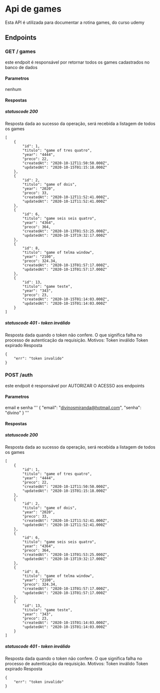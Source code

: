 #  Api de games
Esta API é utilizada para documentar a rotina games, do curso udemy
## Endpoints
### GET / games
este endpoit é responsável por retornar todos os games cadastrados no banco de dados
#### Parametros
nenhum
#### Respostas
##### statuscode 200
Resposta dada ao sucesso da operação, será recebida a listagem de todos os games
```
[
    {
        "id": 1,
        "titulo": "game of tres quatro",
        "year": "4444",
        "preco": 22,
        "createdAt": "2020-10-12T11:50:50.000Z",
        "updatedAt": "2020-10-15T01:15:18.000Z"
    },
    {
        "id": 2,
        "titulo": "game of dois",
        "year": "2020",
        "preco": 33,
        "createdAt": "2020-10-12T11:52:41.000Z",
        "updatedAt": "2020-10-12T11:52:41.000Z"
    },
    {
        "id": 6,
        "titulo": "game seis seis quatro",
        "year": "4364",
        "preco": 364,
        "createdAt": "2020-10-13T01:53:25.000Z",
        "updatedAt": "2020-10-13T19:32:17.000Z"
    },
    {
        "id": 8,
        "titulo": "game of telma window",
        "year": "2100",
        "preco": 324.34,
        "createdAt": "2020-10-13T01:57:17.000Z",
        "updatedAt": "2020-10-13T01:57:17.000Z"
    },
    {
        "id": 13,
        "titulo": "game teste",
        "year": "343",
        "preco": 23,
        "createdAt": "2020-10-15T01:14:03.000Z",
        "updatedAt": "2020-10-15T01:14:03.000Z"
    }
]

```


##### statuscode 401 - token inválido
Resposta dada quando o token não confere. O que significa falha no processo de autenticação da requisição.
Motivos:
Token inválido
Token expirado
Resposta 
```
{
    "err": "token invalido"
}

```
### POST /auth
este endpoit é responsável por AUTORIZAR O ACESSO aos endpoints
#### Parametros
email e senha
'''
{
   "email": "divinosmiranda@hotmail.com", 
   "senha": "divino"
}
'''
#### Respostas
##### statuscode 200
Resposta dada ao sucesso da operação, será recebida a listagem de todos os games
```
[
    {
        "id": 1,
        "titulo": "game of tres quatro",
        "year": "4444",
        "preco": 22,
        "createdAt": "2020-10-12T11:50:50.000Z",
        "updatedAt": "2020-10-15T01:15:18.000Z"
    },
    {
        "id": 2,
        "titulo": "game of dois",
        "year": "2020",
        "preco": 33,
        "createdAt": "2020-10-12T11:52:41.000Z",
        "updatedAt": "2020-10-12T11:52:41.000Z"
    },
    {
        "id": 6,
        "titulo": "game seis seis quatro",
        "year": "4364",
        "preco": 364,
        "createdAt": "2020-10-13T01:53:25.000Z",
        "updatedAt": "2020-10-13T19:32:17.000Z"
    },
    {
        "id": 8,
        "titulo": "game of telma window",
        "year": "2100",
        "preco": 324.34,
        "createdAt": "2020-10-13T01:57:17.000Z",
        "updatedAt": "2020-10-13T01:57:17.000Z"
    },
    {
        "id": 13,
        "titulo": "game teste",
        "year": "343",
        "preco": 23,
        "createdAt": "2020-10-15T01:14:03.000Z",
        "updatedAt": "2020-10-15T01:14:03.000Z"
    }
]

```


##### statuscode 401 - token inválido
Resposta dada quando o token não confere. O que significa falha no processo de autenticação da requisição.
Motivos:
Token inválido
Token expirado
Resposta 
```
{
    "err": "token invalido"
}

```
